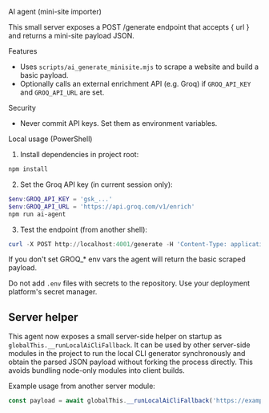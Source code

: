 AI agent (mini-site importer)

This small server exposes a POST /generate endpoint that accepts { url } and returns a mini-site payload JSON.

Features
- Uses `scripts/ai_generate_minisite.mjs` to scrape a website and build a basic payload.
- Optionally calls an external enrichment API (e.g. Groq) if `GROQ_API_KEY` and `GROQ_API_URL` are set.

Security
- Never commit API keys. Set them as environment variables.

Local usage (PowerShell)

1) Install dependencies in project root:

```powershell
npm install
```

2) Set the Groq API key (in current session only):

```powershell
$env:GROQ_API_KEY = 'gsk_...'
$env:GROQ_API_URL = 'https://api.groq.com/v1/enrich'
npm run ai-agent
```

3) Test the endpoint (from another shell):

```powershell
curl -X POST http://localhost:4001/generate -H 'Content-Type: application/json' -d '{"url":"https://example.com"}'
```

If you don't set GROQ_* env vars the agent will return the basic scraped payload.

Do not add `.env` files with secrets to the repository. Use your deployment platform's secret manager.

Server helper
--------------

This agent now exposes a small server-side helper on startup as `globalThis.__runLocalAiCliFallback`.
It can be used by other server-side modules in the project to run the local CLI generator synchronously and
obtain the parsed JSON payload without forking the process directly. This avoids bundling node-only modules
into client builds.

Example usage from another server module:

```js
const payload = await globalThis.__runLocalAiCliFallback('https://example.com');
```

